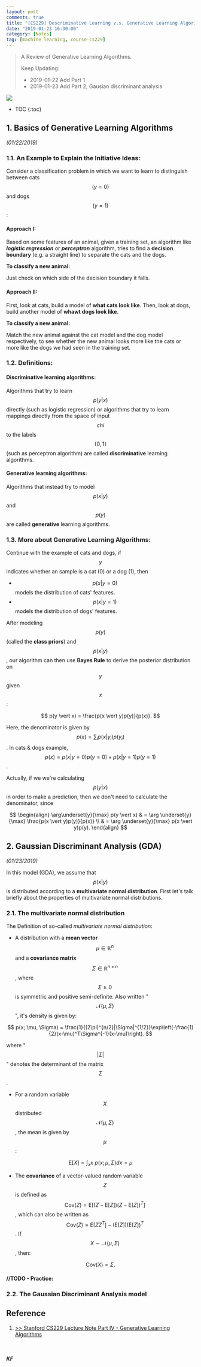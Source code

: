 ```yaml
---
layout: post
comments: true
title: "[CS229] Descriminative Learning v.s. Generative Learning Algorithm"
date: "2019-01-23 16:30:00"
category: [Notes]
tag: [machine learning, course-cs229]
---
```


> A Review of Generative Learning Algorithms.
>
> Keep Updating:
> - 2019-01-22 Add Part 1 
> - 2019-01-23 Add Part 2, Gausian discriminant analysis


![](/public/img/20190122-bayes-theorem.jpg)

<!--more-->

* TOC
{:toc}

## 1. Basics of Generative Learning Algorithms

*(01/22/2019)*

### 1.1. An Example to Explain the Initiative Ideas:
Consider a classification problem in which we want to learn to distinguish between cats $$(y=0)$$ and dogs $$(y=1)$$:

#### **Approach I:** 

Based on some features of an animal, given a training set, an algorithm like ***logistic regression*** or ***perceptron*** algorithm, tries to find a **decision boundary** (e.g. a straight line) to separate the cats and the dogs. 

**To classify a new animal:** 

Just check on which side of the decision boundary it falls.

#### **Approach II:**

First, look at cats, build a model of **what cats look like**. Then, look at dogs, build another model of **whawt dogs look like**.

**To classify a new animal:**
    
Match the new animal against the cat model and the dog model respectively, to see whether the new animal looks more like the cats or more like the dogs we had seen in the training set.

### 1.2. Definitions:
#### **Discriminative** learning algorithms:

Algorithms that try to learn $$p(y \vert x)$$ directly (such as logistic regression) or algorithms that try to learn mappings directly from the space of input $$chi$$ to the labels $$\{0,1\}$$ (such as perceptron algorithm) are called **discriminative** learning algorithms.

#### **Generative** learning algorithms:
    
Algorithms that instead try to model $$p(x \vert y)$$ and $$p(y)$$ are called **generative** learning algorithms.
    
### 1.3. More about Generative Learning Algorithms:

Continue with the example of cats and dogs, if $$y$$ indicates whether an sample is a cat (0) or a dog (1), then 
- $$p(x \vert y=0)$$ models the distribution of cats' features.
- $$p(x \vert y=1)$$ models the distribution of dogs' features.

After modeling $$p(y)$$ (called the **class priors**) and $$p(x \vert y)$$, our algorithm can then use **Bayes Rule** to derive the posterior distribution on $$y$$ given $$x$$:

$$ p(y \vert x) = \frac{p(x \vert y)p(y)}{p(x)}. $$

Here, the denominator is given by $$p(x)=\sum_i p(x \vert y_i)p(y_i)$$. In cats & dogs example, $$p(x)=p(x \vert y=0)p(y=0)+p(x \vert y=1)p(y=1)$$.

Actually, if we we're calculating $$p(y \vert x)$$ in order to make a prediction, then we don't need to calculate the denominator, since


$$
\begin{align}
\arg\underset{y}{\max} p(y \vert x) & = \arg \underset{y}{\max} \frac{p(x \vert y)p(y)}{p(x)} \\
& = \arg \underset{y}{\max} p(x \vert y)p(y).
\end{align}
$$

## 2. Gaussian Discriminant Analysis (GDA) 

*(01/23/2019)*

In this model (GDA), we assume that $$p(x \vert y)$$ is distributed according to a **multivariate normal distribution**. First let's talk briefly about the properties of multivariate normal distributions.

### 2.1. The multivariate normal distribution
The Definition of so-called *multivariate normal distribution*:

- A distribution with a **mean vector** $$\mu \in \mathbb{R}^n$$ and a **covariance matrix** $$\Sigma \in \mathbb{R}^{n \times n}$$, where $$\Sigma \geq 0$$ is symmetric and positive semi-definite. Also written "$$\mathcal{N}(\mu, \Sigma)$$", it's density is given by:

$$
p(x; \mu, \Sigma) = \frac{1}{(2\pi)^{n/2}|\Sigma|^{1/2}}\exp\left(-\frac{1}{2}(x-\mu)^T\Sigma^{-1}(x-\mu)\right).
$$

where "$$\vert\Sigma\vert$$" denotes the determinant of the matrix $$\Sigma$$.

- For a random variable $$X$$ distributed $$\mathcal{N}(\mu, \Sigma)$$, the mean is given by $$\mu$$:

$$
\text{E}[X] = \int_x x\ p(x;\mu,\Sigma)dx = \mu
$$

- The **covariance** of a vector-valued random variable $$Z$$ is defined as $$\text{Cov}(Z) = \text{E}[(Z-\text{E}[Z])(Z-\text{E}[Z])^T]$$, which can also be written as $$\text{Cov}(Z) = \text{E}[ZZ^T]-(\text{E}[Z])(\text{E}[Z])^T$$. If $$X \sim \mathcal{N}(\mu, \Sigma)$$, then:

$$
\text{Cov}(X) = \Sigma.
$$

#### //TODO - Practice:

### 2.2. The Gaussian Discriminant Analysis model

## Reference 
1. [>> Stanford CS229 Lecture Note Part IV - Generative Learning Algorithms](https://see.stanford.edu/materials/aimlcs229/cs229-notes2.pdf)

<br><br>***KF***
